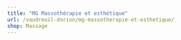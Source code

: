 ```yaml
---
title: "MG Massothérapie et esthétique"
url: /vaudreuil-dorion/mg-massotherapie-et-esthetique/
shop: Massage
---
```

